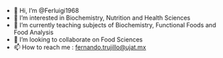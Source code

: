 - 👋 Hi, I’m @Ferluigi1968
- 👀 I’m interested in Biochemistry, Nutrition and Health Sciences
- 🌱 I’m currently teaching subjects of Biochemistry, Functional Foods and Food Analysis
- 💞️ I’m looking to collaborate on Food Sciences
- 📫 How to reach me :  fernando.trujillo@ujat.mx

<!---
Ferluigi1968/Ferluigi1968 is a ✨ special ✨ repository because its `README.md` (this file) appears on your GitHub profile.
You can click the Preview link to take a look at your changes.
--->
